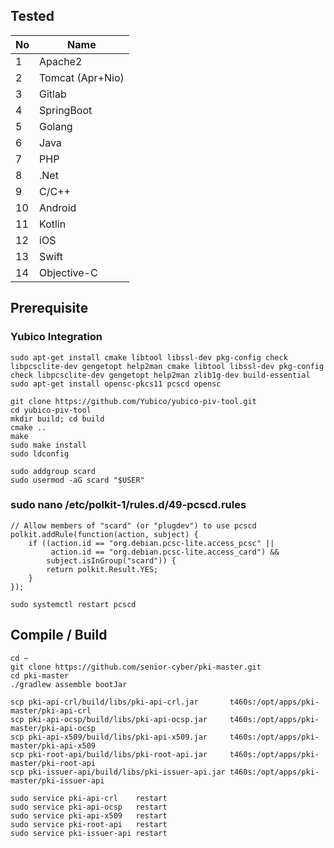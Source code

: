 ## Tested

| No | Name             |
|----|------------------|
| 1  | Apache2          |
| 2  | Tomcat (Apr+Nio) |
| 3  | Gitlab           |
| 4  | SpringBoot       |
| 5  | Golang           |
| 6  | Java             |
| 7  | PHP              |
| 8  | .Net             |
| 9  | C/C++            |
| 10 | Android          |
| 11 | Kotlin           |
| 12 | iOS              |
| 13 | Swift            |
| 14 | Objective-C      |

## Prerequisite

### Yubico Integration

```shell
sudo apt-get install cmake libtool libssl-dev pkg-config check libpcsclite-dev gengetopt help2man cmake libtool libssl-dev pkg-config check libpcsclite-dev gengetopt help2man zlib1g-dev build-essential
sudo apt-get install opensc-pkcs11 pcscd opensc

git clone https://github.com/Yubico/yubico-piv-tool.git
cd yubico-piv-tool
mkdir build; cd build
cmake ..
make
sudo make install
sudo ldconfig

sudo addgroup scard
sudo usermod -aG scard "$USER"
```

### sudo nano /etc/polkit-1/rules.d/49-pcscd.rules

```text
// Allow members of "scard" (or "plugdev") to use pcscd
polkit.addRule(function(action, subject) {
    if ((action.id == "org.debian.pcsc-lite.access_pcsc" ||
         action.id == "org.debian.pcsc-lite.access_card") &&
        subject.isInGroup("scard")) {
        return polkit.Result.YES;
    }
});
```

```shell
sudo systemctl restart pcscd
```

## Compile / Build

```shell
cd ~
git clone https://github.com/senior-cyber/pki-master.git
cd pki-master
./gradlew assemble bootJar

scp pki-api-crl/build/libs/pki-api-crl.jar       t460s:/opt/apps/pki-master/pki-api-crl
scp pki-api-ocsp/build/libs/pki-api-ocsp.jar     t460s:/opt/apps/pki-master/pki-api-ocsp
scp pki-api-x509/build/libs/pki-api-x509.jar     t460s:/opt/apps/pki-master/pki-api-x509
scp pki-root-api/build/libs/pki-root-api.jar     t460s:/opt/apps/pki-master/pki-root-api
scp pki-issuer-api/build/libs/pki-issuer-api.jar t460s:/opt/apps/pki-master/pki-issuer-api

sudo service pki-api-crl    restart
sudo service pki-api-ocsp   restart
sudo service pki-api-x509   restart
sudo service pki-root-api   restart
sudo service pki-issuer-api restart

```